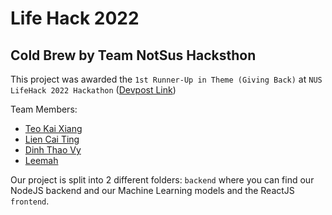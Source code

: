 # Life Hack 2022 
## Cold Brew by Team NotSus Hacksthon

This project was awarded the `1st Runner-Up in Theme (Giving Back)` at `NUS LifeHack 2022 Hackathon` ([Devpost Link](https://devpost.com/software/notsus))

Team Members:
- [Teo Kai Xiang](https://github.com/Tkaixiang)
- [Lien Cai Ting](https://github.com/lctxct)
- [Dinh Thao Vy](https://github.com/fillantrophy02)
- [Leemah](https://github.com/leemzius)

Our project is split into 2 different folders: `backend` where you can find our NodeJS backend and our Machine Learning models and the ReactJS `frontend`.
